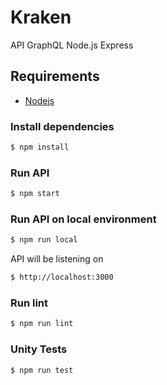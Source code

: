 # Kraken

API GraphQL Node.js Express

## Requirements

* [Nodejs](https://nodejs.org/)

### Install dependencies

```bash
$ npm install
```

### Run API 

```bash
$ npm start
```

### Run API on local environment

```bash
$ npm run local
```

API will be listening on

```bash
$ http://localhost:3000
```

### Run lint

```bash
$ npm run lint
```

### Unity Tests

```bash
$ npm run test
```
